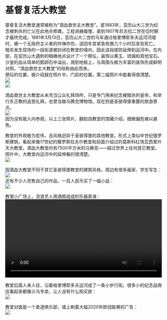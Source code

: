 # 基督复活大教堂
基督复活大教堂通常被称为“滴血救世主大教堂”。是1883年，亚历山大三世为纪念被刺杀的亡父在此地点修建。工程进展缓慢，直到1907年尼古拉二世在位时期才最终完成。1881年3月13日，亚历山大二世的马车通过格里博耶多夫运河河堤时，被一个无政府主义者的炸弹炸伤，送回冬宫紧急抢救几个小时后宣告死亡。  
暗杀发生现场的一段街道被封闭在教堂的墙内，因此该段堤防延伸到运河中。在内部，在亚历山大遇刺的精确地点设计了一个祭坛，装饰以黄玉、琉璃和其他宝石。沙皇的血从简单的鹅卵石中溢出，溅到地板上，与周围与极为丰富的装饰形成鲜明对照。“滴血救世主大教堂”的俗称由此而来。  
祭坛的位置，据介绍就在照片中，门前的位置。第二幅照片中能看得很清楚。  
![](imgs/IMG_20230603_125439.dest.jpg)  
![](imgs/IMG_20230603_125521.dest.jpg)  

滴血救世主大教堂从未充当公众礼拜场所，只是专门用来纪念被暗杀的皇帝，和举行东正教的追思礼拜。也曾当做马赛克博物馆。现在则是圣彼得堡重要的旅游景点。  
![](imgs/IMG_20230603_125359.dest.jpg)  
因为没有能入内参观，以上三张照片，翻拍自教堂的馆藏介绍，细微偏色难以避免。  

教堂的外观极为宏伟，且风格迥异于圣彼得堡的其他教堂。形式上类似中世纪俄罗斯建筑，看起来像17世纪的雅罗斯拉夫尔教堂和前面介绍过的莫斯科红场瓦西里升天大教堂。滴血大教堂内有7500平方米的马赛克——超过世界上任何其它教堂。  
照片中，大教堂向运河中的延伸看的很清楚。  
![](imgs/IMG_20230603_113128.dest.jpg)  

因滴血大教堂不同于其它圣彼得堡教堂的建筑风格，周边有很多画家、学生写生：  
![](imgs/IMG_20230603_113037.dest.jpg)  
还有不少人兜售自己的作品，一百人民币买了一幅小品：  
![](imgs/IMG_20230603_115416.dest.jpg)  

教堂小广场上，流浪艺人用酒瓶组成的乐器表演：  
<video width='100%' controls>
    <source src='videos/VID_20230603_114158.dest.mp4' type='video/mp4'>
</video>

教堂后面人来人往，沿着格里博耶多夫运河成了一条小步行街。很多小的纪念品商店看起来都像义乌专卖，让人没有什么购买欲：  
![](imgs/IMG_20230603_114410.dest.jpg)  

教堂对面是一个柔道俱乐部，墙上刷着大幅2020年欧冠联赛的广告：  
![](imgs/IMG_20230603_112917.dest.jpg)  

